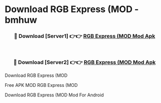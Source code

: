 # Download RGB Express (MOD - bmhuw



<div align="center">
<h3>🔴 Download [Server1] 👉👉 <a href="https://momento.my/?title=RGB_Express_(MOD">RGB Express (MOD Mod Apk</a></h3><br>

<h3>🔴 Download [Server2] 👉👉 <a href="https://momento.my/?title=RGB_Express_(MOD">RGB Express (MOD Mod Apk</a></h3>
</div>



Download RGB Express (MOD 

Free APK MOD RGB Express (MOD 

Download RGB Express (MOD Mod For Android
